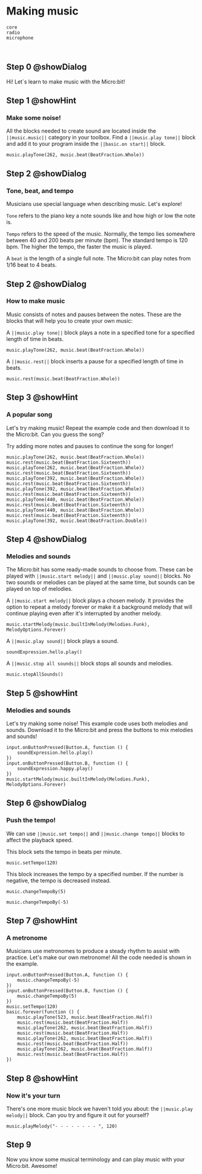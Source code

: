 # Making music

```package
core
radio
microphone
```

```blocks
```
```template
```


## Step 0 @showDialog
Hi! Let`s learn to make music with the Micro:bit!

## Step 1 @showHint
### Make some noise!
All the blocks needed to create sound are located inside the ``||music.music||`` category in your toolbox.
Find a ``||music.play tone||`` block and add it to your program inside the ``||basic.on start||`` block.
```blocks
music.playTone(262, music.beat(BeatFraction.Whole))
```
## Step 2 @showDialog
### Tone, beat, and tempo
Musicians use special language when describing music. Let's explore!

`Tone` refers to the piano key a note sounds like and how high or low the note is.
  
`Tempo` refers to the speed of the music. Normally, the tempo lies somewhere between 40 and 200 beats per minute (bpm). The standard tempo is 120 bpm. The higher the tempo, the faster the music is played.
  
A `beat` is the length of a single full note. The Micro:bit can play notes from 1/16 beat to 4 beats.

## Step 2 @showDialog
### How to make music
Music consists of notes and pauses between the notes. These are the blocks that will help you to create your own music:

A ``||music.play tone||`` block plays a note in a specified tone for a specified length of time in beats.
```block
music.playTone(262, music.beat(BeatFraction.Whole))
```
  
A ``||music.rest||`` block inserts a pause for a specified length of time in beats.
```block
music.rest(music.beat(BeatFraction.Whole))
```
## Step 3 @showHint
### A popular song
Let's try making music! Repeat the example code and then download it to the Micro:bit. Can you guess the song?
  
Try adding more notes and pauses to continue the song for longer!
```blocks
music.playTone(262, music.beat(BeatFraction.Whole))
music.rest(music.beat(BeatFraction.Sixteenth))
music.playTone(262, music.beat(BeatFraction.Whole))
music.rest(music.beat(BeatFraction.Sixteenth))
music.playTone(392, music.beat(BeatFraction.Whole))
music.rest(music.beat(BeatFraction.Sixteenth))
music.playTone(392, music.beat(BeatFraction.Whole))
music.rest(music.beat(BeatFraction.Sixteenth))
music.playTone(440, music.beat(BeatFraction.Whole))
music.rest(music.beat(BeatFraction.Sixteenth))
music.playTone(440, music.beat(BeatFraction.Whole))
music.rest(music.beat(BeatFraction.Sixteenth))
music.playTone(392, music.beat(BeatFraction.Double))
```

## Step 4 @showDialog
### Melodies and sounds
The Micro:bit has some ready-made sounds to choose from. These can be played with ``||music.start melody||`` and ``||music.play sound||`` blocks.
No two sounds or melodies can be played at the same time, but sounds can be played on top of melodies.

A ``||music.start melody||`` block plays a chosen melody. It provides the option to repeat a melody forever or make it a background melody that will continue playing even after it's interrupted by another melody.
```block
music.startMelody(music.builtInMelody(Melodies.Funk), MelodyOptions.Forever)
```
  
A ``||music.play sound||`` block plays a sound.
```block
soundExpression.hello.play()
```
  
A ``||music.stop all sounds||`` block stops all sounds and melodies.
```block
music.stopAllSounds()
```
## Step 5 @showHint
### Melodies and sounds
Let's try making some noise! This example code uses both melodies and sounds. Download it to the Micro:bit and press the buttons to mix melodies and sounds! 
```blocks
input.onButtonPressed(Button.A, function () {
    soundExpression.hello.play()
})
input.onButtonPressed(Button.B, function () {
    soundExpression.happy.play()
})
music.startMelody(music.builtInMelody(Melodies.Funk), MelodyOptions.Forever)

```
## Step 6 @showDialog
### Push the tempo!
We can use ``||music.set tempo||`` and ``||music.change tempo||`` blocks to affect the playback speed.
  
This block sets the tempo in beats per minute.
```block
music.setTempo(120)
```
  
This block increases the tempo by a specified number. If the number is negative, the tempo is decreased instead. 
```block
music.changeTempoBy(5)
```
```block
music.changeTempoBy(-5)
```

## Step 7 @showHint
### A metronome
Musicians use metronomes to produce a steady rhythm to assist with practice. Let's make our own metronome! All the code needed is shown in the example.
```blocks
input.onButtonPressed(Button.A, function () {
    music.changeTempoBy(-5)
})
input.onButtonPressed(Button.B, function () {
    music.changeTempoBy(5)
})
music.setTempo(120)
basic.forever(function () {
    music.playTone(523, music.beat(BeatFraction.Half))
    music.rest(music.beat(BeatFraction.Half))
    music.playTone(262, music.beat(BeatFraction.Half))
    music.rest(music.beat(BeatFraction.Half))
    music.playTone(262, music.beat(BeatFraction.Half))
    music.rest(music.beat(BeatFraction.Half))
    music.playTone(262, music.beat(BeatFraction.Half))
    music.rest(music.beat(BeatFraction.Half))
})
```

## Step 8 @showHint
### Now it's your turn
There's one more music block we haven't told you about: the ``||music.play melody||`` block. Can you try and figure it out for yourself?
```block
music.playMelody("- - - - - - - - ", 120)
```

## Step 9
Now you know some musical terminology and can play music with your Micro:bit. Awesome!
